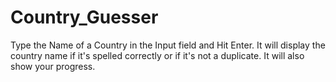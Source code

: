 # Country_Guesser

Type the Name of a Country in the Input field and Hit Enter. It will display the country name if it's spelled correctly or if it's not a duplicate. It will also show your progress.


